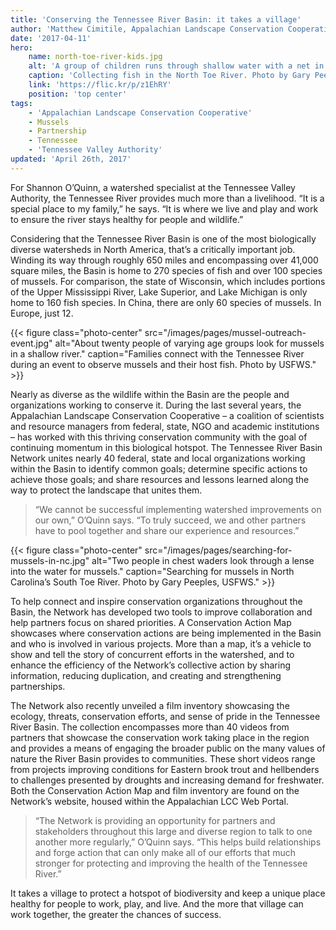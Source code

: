 ```yaml
---
title: 'Conserving the Tennessee River Basin: it takes a village'
author: 'Matthew Cimitile, Appalachian Landscape Conservation Cooperative'
date: '2017-04-11'
hero:
    name: north-toe-river-kids.jpg
    alt: 'A group of children runs through shallow water with a net in the foreground.'
    caption: 'Collecting fish in the North Toe River. Photo by Gary Peeples, USFWS.'
    link: 'https://flic.kr/p/z1EhRY'
    position: 'top center'
tags:
    - 'Appalachian Landscape Conservation Cooperative'
    - Mussels
    - Partnership
    - Tennessee
    - 'Tennessee Valley Authority'
updated: 'April 26th, 2017'
---
```


For Shannon O’Quinn, a watershed specialist at the Tennessee Valley Authority, the Tennessee River provides much more than a livelihood. “It is a special place to my family,” he says. “It is where we live and play and work to ensure the river stays healthy for people and wildlife.”

Considering that the Tennessee River Basin is one of the most biologically diverse watersheds in North America, that’s a critically important job. Winding its way through roughly 650 miles and encompassing over 41,000 square miles, the Basin is home to 270 species of fish and over 100 species of mussels. For comparison, the state of Wisconsin, which includes portions of the Upper Mississippi River, Lake Superior, and Lake Michigan is only home to 160 fish species. In China, there are only 60 species of mussels. In Europe, just 12.

{{< figure class="photo-center" src="/images/pages/mussel-outreach-event.jpg" alt="About twenty people of varying age groups look for mussels in a shallow river." caption="Families connect with the Tennessee River during an event to observe mussels and their host fish. Photo by USFWS." >}}

Nearly as diverse as the wildlife within the Basin are the people and organizations working to conserve it. During the last several years, the Appalachian Landscape Conservation Cooperative – a coalition of scientists and resource managers from federal, state, NGO and academic institutions – has worked with this thriving conservation community with the goal of continuing momentum in this biological hotspot. The Tennessee River Basin Network unites nearly 40 federal, state and local organizations working within the Basin to identify common goals; determine specific actions to achieve those goals; and share resources and lessons learned along the way to protect the landscape that unites them.

> “We cannot be successful implementing watershed improvements on our own,” O’Quinn says. “To truly succeed, we and other partners have to pool together and share our experience and resources.”

{{< figure class="photo-center" src="/images/pages/searching-for-mussels-in-nc.jpg" alt="Two people in chest waders look through a lense into the water for mussels." caption="Searching for mussels in North Carolina’s South Toe River. Photo by Gary Peeples, USFWS." >}}

To help connect and inspire conservation organizations throughout the Basin, the Network has developed two tools to improve collaboration and help partners focus on shared priorities. A Conservation Action Map showcases where conservation actions are being implemented in the Basin and who is involved in various projects. More than a map, it’s a vehicle to show and tell the story of concurrent efforts in the watershed, and to enhance the efficiency of the Network’s collective action by sharing information, reducing duplication, and creating and strengthening partnerships.

The Network also recently unveiled a film inventory showcasing the ecology, threats, conservation efforts, and sense of pride in the Tennessee River Basin. The collection encompasses more than 40 videos from partners that showcase the conservation work taking place in the region and provides a means of engaging the broader public on the many values of nature the River Basin provides to communities. These short videos range from projects improving conditions for Eastern brook trout and hellbenders to challenges presented by droughts and increasing demand for freshwater. Both the Conservation Action Map and film inventory are found on the Network’s website, housed within the Appalachian LCC Web Portal.

> “The Network is providing an opportunity for partners and stakeholders throughout this large and diverse region to talk to one another more regularly,” O’Quinn says. “This helps build relationships and forge action that can only make all of our efforts that much stronger for protecting and improving the health of the Tennessee River.”

It takes a village to protect a hotspot of biodiversity and keep a unique place healthy for people to work, play, and live. And the more that village can work together, the greater the chances of success.
